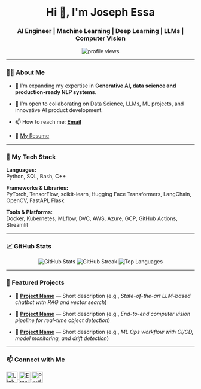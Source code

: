 <h1 align="center">Hi 👋, I'm Joseph Essa </h1>
<h3 align="center">AI Engineer | Machine Learning | Deep Learning | LLMs | Computer Vision</h3>

<p align="center">
  <img src="https://komarev.com/ghpvc/?username=Joseph-Essa&label=👁️ %20Profile%20views&color=0e75b6&style=flat" alt="profile views"/>
</p>


---

### 🧑‍💻 About Me

- 🌱 I’m expanding my expertise in **Generative AI, data science and production-ready NLP systems**.

- 👯 I’m open to collaborating on Data Science, LLMs, ML projects, and innovative AI product development.

- 📫 How to reach me: **[Email](josepheissa0@gmail.com)**

- 📄 [My Resume](https://drive.google.com/drive/folders/1JDklvmMwWYXy11xS_7uQQXTCX5m0aCTH)

---

### 🚀 My Tech Stack

**Languages:**  
Python, SQL, Bash, C++

**Frameworks & Libraries:**  
PyTorch, TensorFlow, scikit-learn, Hugging Face Transformers, LangChain, OpenCV, FastAPI, Flask

**Tools & Platforms:**  
Docker, Kubernetes, MLflow, DVC, AWS, Azure, GCP, GitHub Actions, Streamlit

---

### 📈 GitHub Stats

<p align="center">
  <img src="https://github-readme-stats.vercel.app/api?username=Joseph-Essa&show_icons=true&theme=radical" alt="GitHub Stats" />
  <img src="https://github-readme-streak-stats.herokuapp.com/?user=Joseph-Essa&theme=radical" alt="GitHub Streak" />
  <img src="https://github-readme-stats.vercel.app/api/top-langs/?username=Joseph-Essa&layout=compact&theme=radical" alt="Top Languages" />
</p>

---

### 📌 Featured Projects

- 🚀 **[Project Name](link)** — Short description (e.g., *State-of-the-art LLM-based chatbot with RAG and vector search*)

- 🔬 **[Project Name](link)** — Short description (e.g., *End-to-end computer vision pipeline for real-time object detection*)

- 🧩 **[Project Name](link)** — Short description (e.g., *ML Ops workflow with CI/CD, model monitoring, and drift detection*)

---

### 📫 Connect with Me

<p align="left">
  <a href="https://linkedin.com/in/your-linkedin" target="_blank">
    <img align="center" src="https://cdn.jsdelivr.net/gh/devicons/devicon/icons/linkedin/linkedin-original.svg" alt="LinkedIn" height="30" width="30" />
  </a>
  <a href="mailto:your.email@example.com">
    <img align="center" src="https://cdn-icons-png.flaticon.com/512/732/732200.png" alt="Email" height="30" width="30" />
  </a>
  <a href="https://your-portfolio-link.com" target="_blank">
    <img align="center" src="https://cdn-icons-png.flaticon.com/512/841/841364.png" alt="Portfolio" height="30" width="30" />
  </a>
</p>
